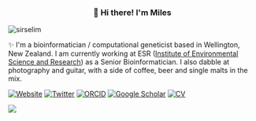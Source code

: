 <h3 align="center">👋 Hi there! I'm Miles</h3>
<p align="left"> <img src="https://komarev.com/ghpvc/?username=sirselim" alt="sirselim" /> </p>


✨ I'm a bioinformatician / computational geneticist based in Wellington, New Zealand. I am currently working 
at ESR ([Institute of Environmental Science and Research](www.esr.cri.nz)) as a Senior Bioinformatician. I also 
dabble at photography and guitar, with a side of coffee, beer and single malts in the mix.

[![Website](https://img.shields.io/badge/Website-sirselim.github.io-informational?style=flat-square&logo=jekyll&logoColor=white)](http://sirselim.github.io/about/)
[![Twitter](https://img.shields.io/badge/Twitter-miles_benton-blue?style=flat-square&logo=twitter&logoColor=white)](https://twitter.com/miles_benton)
[![ORCID](https://img.shields.io/badge/ORCID-0000--0003--3442--965X-blue?style=flat-square&logo=orcid&logoColor=white)](https://orcid.org/0000-0003-3442-965X)
[![Google Scholar](https://img.shields.io/badge/Google_Scholar-Miles_Benton-blue?style=flat-square&logo=google-scholar&logoColor=white)](https://scholar.google.co.nz/citations?user=iEhBavEAAAAJ&hl=en)
[![CV](https://img.shields.io/badge/CV-My_CV-blue?style=flat-square&logo=Read-the-Docs&logoColor=white)](https://sirselim.github.io/Miles_CV/)


![](https://hit.yhype.halp.im/github/profile?user_id=5932864)
